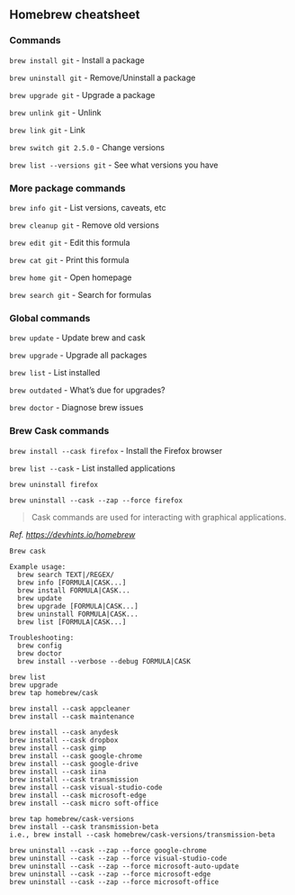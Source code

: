 ## Homebrew cheatsheet

### Commands

`brew install git` - Install a package

`brew uninstall git` - Remove/Uninstall a package

`brew upgrade git` - Upgrade a package

`brew unlink git` - Unlink

`brew link git` - Link

`brew switch git 2.5.0` - Change versions

`brew list --versions git` - See what versions you have

### More package commands

`brew info git` - List versions, caveats, etc

`brew cleanup git` - Remove old versions

`brew edit git` - Edit this formula

`brew cat git` - Print this formula

`brew home git` - Open homepage

`brew search git` - Search for formulas

### Global commands

`brew update` - Update brew and cask

`brew upgrade` - Upgrade all packages

`brew list` - List installed

`brew outdated` - What’s due for upgrades?

`brew doctor` - Diagnose brew issues

### Brew Cask commands

`brew install --cask firefox` - Install the Firefox browser

`brew list --cask` - List installed applications

`brew uninstall firefox`

`brew uninstall --cask --zap --force firefox`

> Cask commands are used for interacting with graphical applications.

_Ref. <https://devhints.io/homebrew>_

```zh
Brew cask

Example usage:
  brew search TEXT|/REGEX/
  brew info [FORMULA|CASK...]
  brew install FORMULA|CASK...
  brew update
  brew upgrade [FORMULA|CASK...]
  brew uninstall FORMULA|CASK...
  brew list [FORMULA|CASK...]

Troubleshooting:
  brew config
  brew doctor
  brew install --verbose --debug FORMULA|CASK

brew list
brew upgrade
brew tap homebrew/cask

brew install --cask appcleaner
brew install --cask maintenance

brew install --cask anydesk
brew install --cask dropbox
brew install --cask gimp
brew install --cask google-chrome
brew install --cask google-drive
brew install --cask iina
brew install --cask transmission
brew install --cask visual-studio-code
brew install --cask microsoft-edge
brew install --cask micro soft-office

brew tap homebrew/cask-versions
brew install --cask transmission-beta
i.e., brew install --cask homebrew/cask-versions/transmission-beta

brew uninstall --cask --zap --force google-chrome
brew uninstall --cask --zap --force visual-studio-code
brew uninstall --cask --zap --force microsoft-auto-update
brew uninstall --cask --zap --force microsoft-edge
brew uninstall --cask --zap --force microsoft-office
```
